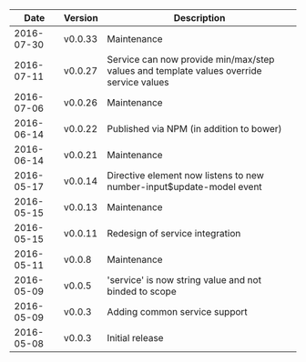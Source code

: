 | Date        | Version | Description |
| ----------- | ------- | ----------- |
| 2016-07-30  | v0.0.33 | Maintenance |
| 2016-07-11  | v0.0.27 | Service can now provide min/max/step values and template values override service values |
| 2016-07-06  | v0.0.26 | Maintenance |
| 2016-06-14  | v0.0.22 | Published via NPM (in addition to bower) |
| 2016-06-14  | v0.0.21 | Maintenance |
| 2016-05-17  | v0.0.14 | Directive element now listens to new number-input$update-model event |
| 2016-05-15  | v0.0.13 | Maintenance |
| 2016-05-15  | v0.0.11 | Redesign of service integration |
| 2016-05-11  | v0.0.8  | Maintenance |
| 2016-05-09  | v0.0.5  | 'service' is now string value and not binded to scope |
| 2016-05-09  | v0.0.3  | Adding common service support |
| 2016-05-08  | v0.0.3  | Initial release |
